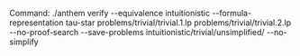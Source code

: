 Command: ./anthem verify --equivalence intuitionistic --formula-representation tau-star problems/trivial/trivial.1.lp problems/trivial/trivial.2.lp  --no-proof-search --save-problems intuitionistic/trivial/unsimplified/ --no-simplify